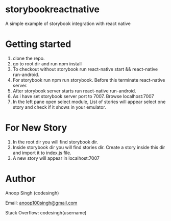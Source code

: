 # storybookreactnative
A simple example of storybook integration with react native

# Getting started

1. clone the repo.
2. go to root dir and run npm install
3. To checkout without storybook run react-native start && react-native run-android.
4. For storybook run npm run storybook. Before this terminate react-native server.
5. After storybook server starts run react-native run-android.
6. As i have set storybook server port to 7007. Browse localhost:7007
7. In the left pane open select module, List of stories will appear select one story and check if it shows in your emulator.

# For New Story

1. In the root dir you will find storybook dir.
2. Inside storybook dir you will find stories dir. Create a story inside this dir and import it to index.js file.
3. A new story will appear in localhost:7007

# Author 

Anoop Singh (codesingh)

Email: anoop100singh@gmail.com

Stack Overflow: codesingh(username)
